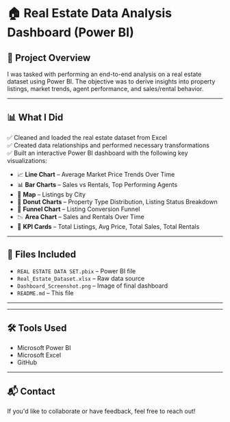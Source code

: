 # 🏠 Real Estate Data Analysis Dashboard (Power BI)

## 📌 Project Overview

I was tasked with performing an end-to-end analysis on a real estate dataset using Power BI. The objective was to derive insights into property listings, market trends, agent performance, and sales/rental behavior.

---

## 📊 What I Did

✅ Cleaned and loaded the real estate dataset from Excel  
✅ Created data relationships and performed necessary transformations  
✅ Built an interactive Power BI dashboard with the following key visualizations:

- 📈 **Line Chart** – Average Market Price Trends Over Time
- 📊 **Bar Charts** – Sales vs Rentals, Top Performing Agents
- 📍 **Map** – Listings by City
- 🧁 **Donut Charts** – Property Type Distribution, Listing Status Breakdown
- 🔻 **Funnel Chart** – Listing Conversion Funnel
- 📉 **Area Chart** – Sales and Rentals Over Time
- 🧮 **KPI Cards** – Total Listings, Avg Price, Total Sales, Total Rentals

---

## 📁 Files Included

- `REAL ESTATE DATA SET.pbix` – Power BI file  
- `Real_Estate_Dataset.xlsx` – Raw data source  
- `Dashboard_Screenshot.png` – Image of final dashboard  
- `README.md` – This file  

---

---

## 🛠️ Tools Used

- Microsoft Power BI  
- Microsoft Excel  
- GitHub  

---

## 📬 Contact

If you'd like to collaborate or have feedback, feel free to reach out!


